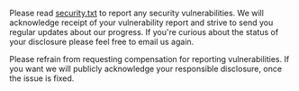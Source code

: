 Please read [security.txt](https://github.com/CartoDB/web-sdk/blob/master/security.txt) to report any security vulnerabilities. We will acknowledge receipt of your vulnerability report and strive to send you regular updates about our progress. If you're curious about the status of your disclosure please feel free to email us again.

Please refrain from requesting compensation for reporting vulnerabilities. If you want we will publicly acknowledge your responsible disclosure, once the issue is fixed.